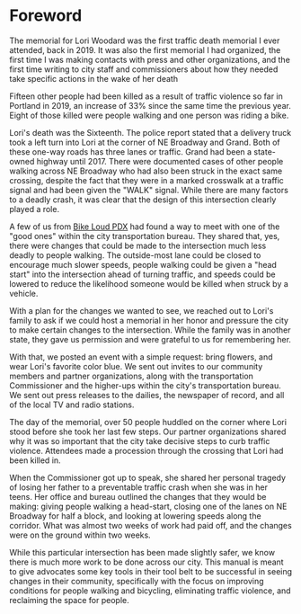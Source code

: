 
# Foreword

The memorial for Lori Woodard was the first traffic death memorial I ever attended, back in 2019. It was also the first memorial I had organized, the first time I was making contacts with press and other organizations, and the first time writing to city staff and commissioners about how they needed take specific actions in the wake of her death

Fifteen other people had been killed as a result of traffic violence so far in Portland in 2019, an increase of 33% since the same time the previous year. Eight of those killed were people walking and one person was riding a bike.

Lori's death was the Sixteenth. The police report stated that a delivery truck took a left turn into Lori at the corner of NE Broadway and Grand. Both of these one-way roads has three lanes or traffic. Grand had been a state-owned highway until 2017. There were documented cases of other people walking across NE Broadway who had also been struck in the exact same crossing, despite the fact that they were in a marked crosswalk at a traffic signal and had been given the "WALK" signal. While there are many factors to a deadly crash, it was clear that the design of this intersection clearly played a role.

A few of us from [Bike Loud PDX](https://www.bikeloudpdx.org) had found a way to meet with one of the "good ones" within the city transportation bureau. They shared that, yes, there were changes that could be made to the intersection much less deadly to people walking. The outside-most lane could be closed to encourage much slower speeds, people walking could be given a "head start" into the intersection ahead of turning traffic, and speeds could be lowered to reduce the likelihood someone would be killed when struck by a vehicle.

With a plan for the changes we wanted to see, we reached out to Lori's family to ask if we could host a memorial in her honor and pressure the city to make certain changes to the intersection. While the family was in another state, they gave us permission and were grateful to us for remembering her.

With that, we posted an event with a simple request: bring flowers, and wear Lori's favorite color blue. We sent out invites to our community members and partner organizations, along with the transportation Commissioner and the higher-ups within the city's transportation bureau. We sent out press releases to the dailies, the newspaper of record, and all of the local TV and radio stations.

The day of the memorial, over 50 people huddled on the corner where Lori stood before she took her last few steps. Our partner organizations shared why it was so important that the city take decisive steps to curb traffic violence. Attendees made a procession through the crossing that Lori had been killed in.

When the Commissioner got up to speak, she shared her personal tragedy of losing her father to a preventable traffic crash when she was in her teens. Her office and bureau outlined the changes that they would be making: giving people walking a head-start, closing one of the lanes on NE Broadway for half a block, and looking at lowering speeds along the corridor. What was almost two weeks of work had paid off, and the changes were on the ground within two weeks.

While this particular intersection has been made slightly safer, we know there is much more work to be done across our city. This manual is meant to give advocates some key tools in their tool belt to be successful in seeing changes in their community, specifically with the focus on improving conditions for people walking and bicycling, eliminating traffic violence, and reclaiming the space for people.
